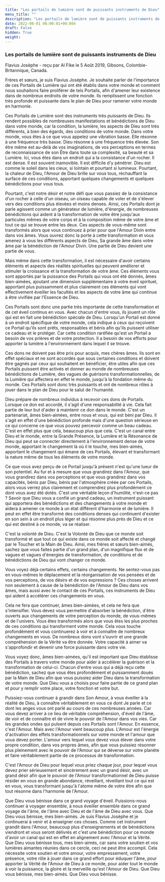 ```yaml
---
title: "Les portails de lumière sont de puissants instruments de Dieu"
menu_title: ""
description: "Les portails de lumière sont de puissants instruments de Dieu"
date: 2022-06-01 06:00:01+00:804
draft: False
hidden: True
weight:
---
```

### Les portails de lumière sont de puissants instruments de Dieu

Flavius Josèphe - reçu par Al Fike le 5 Août 2019, Gibsons, Colombie-Britannique, Canada.

Frères et sœurs, je suis Flavius Josèphe. Je souhaite parler de l'importance de ces Portails de Lumière qui ont été établis dans votre monde et comment nous souhaitons faire proliférer de tels Portails, afin d'amener leur existence dans de nombreux endroits de votre monde. Ils remplissent une fonction très profonde et puissante dans le plan de Dieu pour ramener votre monde en harmonie.

Ces Portails de Lumière sont des instruments très puissants de Dieu. Ils rendent possibles de nombreuses manifestations et bénédictions de Dieu dans votre monde, car la condition, la lumière, les aspects de Dieu sont très différents, à bien des égards, des conditions de votre monde. Dans votre monde, vous êtes à ce que vous appelez une vibration basse. Elle résonne à une fréquence très basse. Dieu résonne à une fréquence très élevée. Son être même est au-delà de vos imaginations, de vos perceptions en termes de reconnaissance de son Être dans toute sa complexité, sa beauté et sa Lumière. Ici, vous êtes dans un endroit qui a la consistance d'un rocher. Il est dense. Il est souvent inamovible. Il est difficile d'y pénétrer. Dieu est comme le soleil dans les cieux, si lointain et pourtant si lumineux. Pourtant, la chaleur de Dieu, l'Amour de Dieu brille sur vous tous, réchauffant la surface de ces conditions, apportant quelques changements et quelques bénédictions pour vous tous.

Pourtant, c'est notre désir et notre défi que vous passiez de la consistance d'un rocher à celle d'un oiseau, un oiseau capable de voler et de s'élever vers des conditions plus élevées et moins denses. Ainsi, ces Portails dont je parle agissent comme un générateur de lumière, d'énergie, de nombreuses bénédictions qui aident à la transformation de votre être jusqu'aux particules mêmes de votre corps et à la composition même de votre âme et tout ce qui se trouve entre les deux. Ces aspects de vous-même sont transformés alors que vous continuez à prier pour que l'Amour Divin entre dans vos âmes. Vous ouvrez donc la porte à cette transformation et vous amenez à vous les différents aspects de Dieu, Sa grande âme dans votre âme par la bénédiction de l'Amour Divin. Une partie de Dieu devient une partie de vous.

Mais même dans cette transformation, il est nécessaire d'avoir certains éléments et aspects des réalités spirituelles qui peuvent améliorer et stimuler la croissance et la transformation de votre âme. Ces éléments vous sont apportés par la puissance des Portails qui vous ont été donnés, âmes bien-aimées, ajoutant une dimension supplémentaire à votre éveil spirituel, apportant plus puissamment et plus clairement ces éléments qui vont effectivement éveiller les facultés et les aspects de votre âme qui continue à être vivifiée par l'Essence de Dieu.

Ces Portails sont donc une partie très importante de cette transformation et de cet éveil continus en vous. Avec chacun d'entre vous, ils jouent un rôle qui est en fait une bénédiction spéciale de Dieu. Lorsqu'un Portail est donné à un endroit spécifique de votre monde, cela indique à ceux qui reçoivent ce Portail qu'ils sont prêts, responsables et bénis afin qu'ils puissent utiliser ce cadeau et le protéger. Car cette condition raréfiée qu'est un Portail a besoin de vos prières et de votre protection. Il a besoin de vos efforts pour apporter la lumière à l'environnement dans lequel il se trouve.

Ces dons ne doivent pas être pris pour acquis, mes chères âmes. Ils sont en effet spéciaux et ne sont accordés que sous certaines conditions et doivent être gagnés par ceux qui souhaitent en bénéficier, être utiles afin que ces Portails puissent être activés et donner au monde de nombreuses bénédictions de Lumière, des vagues de guérisons transformationnelles, de la Lumière qui affectera en effet le monde, jusqu'à la fondation même du monde. Ces Portails sont donc très puissants et ont de nombreux rôles à jouer dans le plan de Dieu pour le salut de l'humanité.

Dieu prépare de nombreux individus à recevoir ces dons de Portails. Lorsque ce don est accordé, il s'agit d'une responsabilité à vie. Cela fait partie de leur but d'aider à maintenir ce don dans le monde. C'est un partenariat, âmes bien-aimées, entre nous et vous, qui est béni par Dieu. Il s'agit en effet d'une bénédiction profonde mais d'une question sérieuse en ce qui concerne ce que vous pouvez percevoir comme un beau cadeau. C'est en effet plus que cela, beaucoup plus que cela. C'est un canal entre Dieu et le monde, entre la Grande Présence, la Lumière et la Résonance de Dieu qui peut se connecter directement à l'environnement dense de votre monde, apportant le changement là où il le touche, mes bien-aimés, apportant le changement qui émane de ces Portails, élevant et transformant la nature même de tous les éléments de votre monde.

Ce que vous avez perçu de ce Portail jusqu'à présent n'est qu'une lueur de son potentiel. Au fur et à mesure que vous grandirez dans l'Amour, que vous grandirez dans vos perceptions et que vous grandirez dans vos capacités, bénis par Dieu, bénis par l'atmosphère créée par ces Portails, alors vous verrez plus clairement et comprendrez plus profondément ce dont vous avez été dotés. C'est une véritable leçon d'humilité, n'est-ce pas ? Savoir que Dieu vous a confié un grand cadeau, un instrument puissant qui apportera des bénédictions et des changements à votre monde et aidera à amener ce monde à un état différent d'harmonie et de lumière. Il peut en effet être transformé des conditions denses qui continuent d'exister en son sein à un endroit plus léger et qui résonne plus près de Dieu et ce qui est destiné à ce monde, va se réaliser.

C'est la volonté de Dieu. C'est la Volonté de Dieu que ce monde soit transformé et que tout ce qui existe dans ce monde soit affecté et changé par le Toucher et la Main de Dieu. Ainsi, mes frères et sœurs bien-aimés, sachez que vous faites partie d'un grand plan, d'un magnifique flux et de vagues et vagues d'énergies de transformation, de conditions et de bénédictions de Dieu qui vont changer ce monde.

Vous voyez déjà certains effets, certains changements. Ne sentez-vous pas en vous-mêmes le déplacement et la réorganisation de vos pensées et de vos perceptions, de vos désirs et de vos expressions ? Ces choses arrivent non seulement à cause de la bénédiction de l'Amour de Dieu dans vos âmes, mais aussi avec le contact de ces Portails, ces instruments de Dieu qui aident à accélérer ces changements en vous.

Cela ne fera que continuer, âmes bien-aimées, et cela ne fera que s'intensifier. Vous devez vous permettre d'absorber la bénédiction, d'être ouverts aux changements de votre perception du monde, de vous-mêmes et de l'univers. Vous êtes transformés alors que vous êtes les plus proches de ces conditions qui transforment votre monde. Cela vous touche profondément et vous continuerez à voir et à connaître de nombreux changements en vous. De nombreux dons vont s'ouvrir et une grande compréhension de la Vérité va être donnée. Votre capacité à aimer va s'approfondir et devenir une force puissante dans votre vie.

Vous voyez donc, âmes bien-aimées, qu'il est important que Dieu établisse des Portails à travers votre monde pour aider à accélérer la guérison et la transformation de celui-ci. Chacun d'entre vous qui a déjà reçu cette bénédiction, sachez que vous êtes profondément et puissamment doués par la Main de Dieu afin que vous puissiez aider Dieu dans la transformation de votre monde. Que Dieu vous a choisis pour faire partie de ce grand plan et pour y remplir votre place, votre fonction et votre but.

Puissiez-vous continuer à grandir dans Son Amour, à vous éveiller à la réalité de Dieu, à connaître véritablement en vous ce dont Je parle et ce dont les anges vous ont parlé au cours de ces nombreuses années. Car vous devez arriver à ce lieu de véritable compréhension, d'éveil de l'âme, de voir et de connaître et de vivre le pouvoir de l'Amour dans vos vies. Car les grandes ondes qui pulsent depuis ces Portails sont l'Amour. En essence, c'est l'Amour. Mais avec l'Amour vient beaucoup plus. L'Amour est l'énergie d'activation des effets transformationnels sur votre monde et l'amour que vous devez porter. L'amour vers lequel vous devez vous élever dans votre propre condition, dans vos propres âmes, afin que vous puissiez résonner plus pleinement avec le pouvoir de l'Amour qui se déverse sur votre planète et faire véritablement partie de ce processus de transformation.

C'est l'Amour de Dieu pour lequel vous priez chaque jour, pour lequel vous devez prier sérieusement et sincèrement avec un grand désir, avec un grand désir afin que le pouvoir de l'Amour transformationnel de Dieu puisse résider en vous en grande abondance, réveillant, réveillant tout ce qui est en vous, vous transformant jusqu'à l'atome même de votre être afin que tout résonne dans l'harmonie de l'Amour.

Que Dieu vous bénisse dans ce grand voyage d'éveil. Puissions-nous continuer à voyager ensemble, à nous éveiller ensemble dans ce grand voyage de l'âme, de l'âme avec Dieu et de l'âme de Dieu avec vous. Que Dieu vous bénisse, mes bien-aimés. Je suis Flavius Josèphe et je continuerai à venir et à enseigner ces choses. Comme cet instrument grandit dans l'Amour, beaucoup plus d'enseignements et de bénédictions viendront et vous seront délivrés et c'est une bénédiction pour ce monde d'avoir un canal qui est en effet en alignement avec l'Amour et la Vérité. Que Dieu vous bénisse tous, mes bien-aimés, car sans votre soutien et vos lumières aimantes réunies dans ce cercle, ceci ne peut être accompli. Cela nécessite votre soutien et votre amour, votre empressement, votre présence, votre rôle à jouer dans ce grand effort pour éduquer l'âme, pour apporter la Vérité de l'Amour de Dieu à ce monde, pour aider tout le monde à voir la puissance, la gloire et la merveille qu'est l'Amour de Dieu. Que Dieu vous bénisse, mes bien-aimés. Que Dieu vous bénisse.

